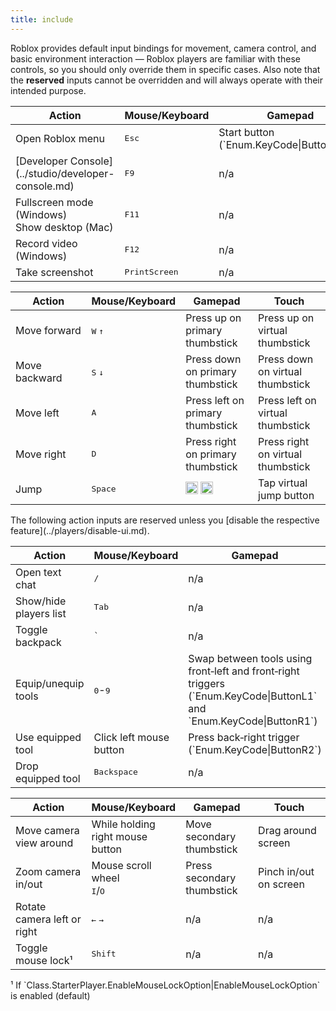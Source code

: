 ```yaml
---
title: include
---
```


Roblox provides default input bindings for movement, camera control, and basic environment interaction&nbsp;— Roblox players are familiar with these controls, so you should only override them in specific cases. Also note that the **reserved** inputs cannot be overridden and will always operate with their intended purpose.

<Tabs>
<TabItem label="Roblox Reserved">
<table>
<thead>
	<tr>
		<th>Action</th>
		<th width="23%">Mouse/Keyboard</th>
		<th width="23%">Gamepad</th>
		<th width="23%">Touch</th>
	</tr>
</thead>
<tbody>
	<tr>
		<td>Open Roblox menu</td>
		<td><kbd>Esc</kbd></td>
		<td>Start button (`Enum.KeyCode|ButtonStart`)</td>
		<td>n/a</td>
	</tr>
	<tr>
		<td>[Developer Console](../studio/developer-console.md)</td>
		<td><kbd>F9</kbd></td>
		<td>n/a</td>
		<td>n/a</td>
	</tr>
	<tr>
		<td>Fullscreen mode (Windows)<br />Show desktop (Mac)</td>
		<td><kbd>F11</kbd></td>
		<td>n/a</td>
		<td>n/a</td>
	</tr>
	<tr>
		<td>Record video (Windows)</td>
		<td><kbd>F12</kbd></td>
		<td>n/a</td>
		<td>n/a</td>
	</tr>
	<tr>
		<td>Take screenshot</td>
		<td><kbd>PrintScreen</kbd></td>
		<td>n/a</td>
		<td>n/a</td>
	</tr>
</tbody>
</table>

</TabItem>
<TabItem label="Character">
<table>
<thead>
	<tr>
		<th>Action</th>
		<th width="23%">Mouse/Keyboard</th>
		<th width="23%">Gamepad</th>
		<th width="23%">Touch</th>
	</tr>
</thead>
<tbody>
	<tr>
		<td>Move forward</td>
		<td><kbd>W</kbd> <kbd>↑</kbd></td>
		<td>Press up on primary thumbstick</td>
		<td>Press up on virtual thumbstick</td>
	</tr>
	<tr>
		<td>Move backward</td>
		<td><kbd>S</kbd> <kbd>↓</kbd></td>
		<td>Press down on primary thumbstick</td>
		<td>Press down on virtual thumbstick</td>
	</tr>
	<tr>
		<td>Move left</td>
		<td><kbd>A</kbd></td>
		<td>Press left on primary thumbstick</td>
		<td>Press left on virtual thumbstick</td>
	</tr>
	<tr>
		<td>Move right</td>
		<td><kbd>D</kbd></td>
		<td>Press right on primary thumbstick</td>
		<td>Press right on virtual thumbstick</td>
	</tr>
	<tr>
		<td>Jump</td>
		<td><kbd>Space</kbd></td>
		<td><img src="../assets/publishing/cross-platform/ButtonA-Xbox.png" width="20" />&nbsp;<img src="../assets/publishing/cross-platform/ButtonA-PS.png" width="20" /></td>
		<td>Tap virtual jump button</td>
	</tr>
</tbody>
</table>

</TabItem>
<TabItem label="Interface / Inventory">
<Alert severity="info">
The following action inputs are reserved unless you [disable the respective feature](../players/disable-ui.md).
</Alert>
<table>
<thead>
	<tr>
		<th>Action</th>
		<th width="23%">Mouse/Keyboard</th>
		<th width="23%">Gamepad</th>
		<th width="23%">Touch</th>
	</tr>
</thead>
<tbody>
	<tr>
		<td>Open text chat</td>
		<td><kbd>/</kbd></td>
		<td>n/a</td>
		<td>n/a</td>
	</tr>
	<tr>
		<td>Show/hide players list</td>
		<td><kbd>Tab</kbd></td>
		<td>n/a</td>
		<td>n/a</td>
	</tr>
	<tr>
		<td>Toggle backpack</td>
		<td><kbd>`</kbd></td>
		<td>n/a</td>
		<td>n/a</td>
	</tr>
	<tr>
		<td>Equip/unequip tools</td>
		<td><kbd>0</kbd>-<kbd>9</kbd></td>
		<td>Swap between tools using front‑left and front‑right triggers (`Enum.KeyCode|ButtonL1` and `Enum.KeyCode|ButtonR1`)</td>
		<td>Tap on-screen tool icons</td>
	</tr>
	<tr>
		<td>Use equipped tool</td>
		<td>Click left mouse button</td>
		<td>Press back‑right trigger (`Enum.KeyCode|ButtonR2`)</td>
		<td>Tap on screen</td>
	</tr>
	<tr>
		<td>Drop equipped tool</td>
		<td><kbd>Backspace</kbd></td>
		<td>n/a</td>
		<td>n/a</td>
	</tr>
</tbody>
</table>

</TabItem>
<TabItem label="Camera">
<table>
<thead>
	<tr>
		<th>Action</th>
		<th width="23%">Mouse/Keyboard</th>
		<th width="23%">Gamepad</th>
		<th width="23%">Touch</th>
	</tr>
</thead>
<tbody>
	<tr>
		<td>Move camera view around</td>
		<td>While holding right mouse button</td>
		<td>Move secondary thumbstick</td>
		<td>Drag around screen</td>
	</tr>
	<tr>
		<td>Zoom camera in/out</td>
		<td>Mouse scroll wheel<br /><kbd>I</kbd>/<kbd>O</kbd></td>
		<td>Press secondary thumbstick</td>
		<td>Pinch in/out on screen</td>
	</tr>
	<tr>
		<td>Rotate camera left or right</td>
		<td><kbd>←</kbd> <kbd>→</kbd></td>
		<td>n/a</td>
		<td>n/a</td>
	</tr>
	<tr>
		<td>Toggle mouse lock&sup1;</td>
		<td><kbd>Shift</kbd></td>
		<td>n/a</td>
		<td>n/a</td>
	</tr>
</tbody>
</table>

<figcaption>&sup1; If `Class.StarterPlayer.EnableMouseLockOption|EnableMouseLockOption` is enabled (default)</figcaption>

</TabItem>
</Tabs>
